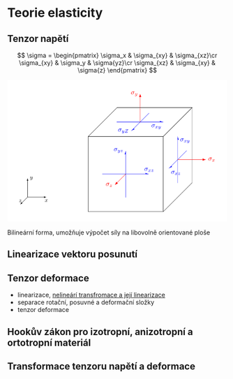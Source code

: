 # Teorie elasticity

## Tenzor napětí

$$
\sigma = \begin{pmatrix}
\sigma_x & \sigma_{xy} & \sigma_{xz}\cr
\sigma_{xy} & \sigma_y & \sigma{yz}\cr
\sigma_{xz} & \sigma_{xy} & \sigma{z}
\end{pmatrix}
$$

![](../images/stress.svg)

Bilineární forma, umožňuje výpočet síly na libovolně orientované ploše

## Linearizace vektoru posunutí
## Tenzor deformace

* linearizace, [nelineárí transfromace a její linearizace](https://gist.github.com/robert-marik/dd01d023c30454183196d9c7b967aa00)
* separace rotační, posuvné a deformační složky 
* tenzor deformace

## Hookův zákon pro izotropní, anizotropní a ortotropní materiál
## Transformace tenzoru napětí a deformace
